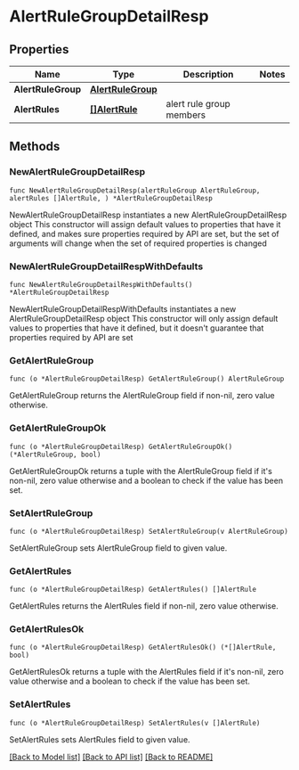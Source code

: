 # AlertRuleGroupDetailResp

## Properties

Name | Type | Description | Notes
------------ | ------------- | ------------- | -------------
**AlertRuleGroup** | [**AlertRuleGroup**](AlertRuleGroup.md) |  | 
**AlertRules** | [**[]AlertRule**](AlertRule.md) | alert rule group members | 

## Methods

### NewAlertRuleGroupDetailResp

`func NewAlertRuleGroupDetailResp(alertRuleGroup AlertRuleGroup, alertRules []AlertRule, ) *AlertRuleGroupDetailResp`

NewAlertRuleGroupDetailResp instantiates a new AlertRuleGroupDetailResp object
This constructor will assign default values to properties that have it defined,
and makes sure properties required by API are set, but the set of arguments
will change when the set of required properties is changed

### NewAlertRuleGroupDetailRespWithDefaults

`func NewAlertRuleGroupDetailRespWithDefaults() *AlertRuleGroupDetailResp`

NewAlertRuleGroupDetailRespWithDefaults instantiates a new AlertRuleGroupDetailResp object
This constructor will only assign default values to properties that have it defined,
but it doesn't guarantee that properties required by API are set

### GetAlertRuleGroup

`func (o *AlertRuleGroupDetailResp) GetAlertRuleGroup() AlertRuleGroup`

GetAlertRuleGroup returns the AlertRuleGroup field if non-nil, zero value otherwise.

### GetAlertRuleGroupOk

`func (o *AlertRuleGroupDetailResp) GetAlertRuleGroupOk() (*AlertRuleGroup, bool)`

GetAlertRuleGroupOk returns a tuple with the AlertRuleGroup field if it's non-nil, zero value otherwise
and a boolean to check if the value has been set.

### SetAlertRuleGroup

`func (o *AlertRuleGroupDetailResp) SetAlertRuleGroup(v AlertRuleGroup)`

SetAlertRuleGroup sets AlertRuleGroup field to given value.


### GetAlertRules

`func (o *AlertRuleGroupDetailResp) GetAlertRules() []AlertRule`

GetAlertRules returns the AlertRules field if non-nil, zero value otherwise.

### GetAlertRulesOk

`func (o *AlertRuleGroupDetailResp) GetAlertRulesOk() (*[]AlertRule, bool)`

GetAlertRulesOk returns a tuple with the AlertRules field if it's non-nil, zero value otherwise
and a boolean to check if the value has been set.

### SetAlertRules

`func (o *AlertRuleGroupDetailResp) SetAlertRules(v []AlertRule)`

SetAlertRules sets AlertRules field to given value.



[[Back to Model list]](../README.md#documentation-for-models) [[Back to API list]](../README.md#documentation-for-api-endpoints) [[Back to README]](../README.md)


